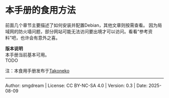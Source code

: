 # 本手册的食用方法

前面几个章节主要描述了如何安装并配置Debian，其他文章则按需查看。  因为局域网的防火墙问题，部分网站可能无法访问要出境才可以访问。看看“参考资料”吧，也许会有意外之喜。  

**版本说明**  
本手册当前基本可用。  
TODO  

注：本食用手册发布于[Takoneko](https://github.com/smgdream/debian-cookbook)

---
Author: smgdream | License: CC BY-NC-SA 4.0 | Version: 0.3 | Date: 2025-08-09
